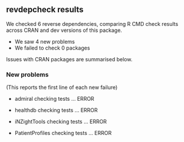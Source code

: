 ## revdepcheck results

We checked 6 reverse dependencies, comparing R CMD check results across CRAN and dev versions of this package.

 * We saw 4 new problems
 * We failed to check 0 packages

Issues with CRAN packages are summarised below.

### New problems
(This reports the first line of each new failure)

* admiral
  checking tests ... ERROR

* healthdb
  checking tests ... ERROR

* iNZightTools
  checking tests ... ERROR

* PatientProfiles
  checking tests ... ERROR

